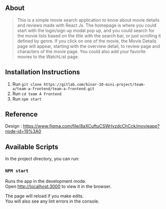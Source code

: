 ## About

> This is a simple movie search application to know about movie details and reviews made with React Js.
> The homepage is where you could start with the login/sign up modal pop up, and you could search for the movie lists based on the title with the search bar, or just scrolling it defined by genre.
> If you click on one of the movie, the Movie Details page will appear, starting with the overview detail, to review page and characters of the movie page. You could also add your favorite movies to the WatchList page.

## Installation Instructions

1. Run `git clone https://gitlab.com/binar-10-mini-project/team-a/team-a-frontend/team-a-frontend.git`
2. Run `cd team A Frontend`
3. Run `npm start`

## Reference

Design : https://www.figma.com/file/8aXCuftuCSWrIvzdcChCck/movieapp?node-id=19%3A0

## Available Scripts

In the project directory, you can run:

### `NPM start`

Runs the app in the development mode.\
Open [http://localhost:3000](http://localhost:3000) to view it in the browser.

The page will reload if you make edits.\
You will also see any lint errors in the console.
